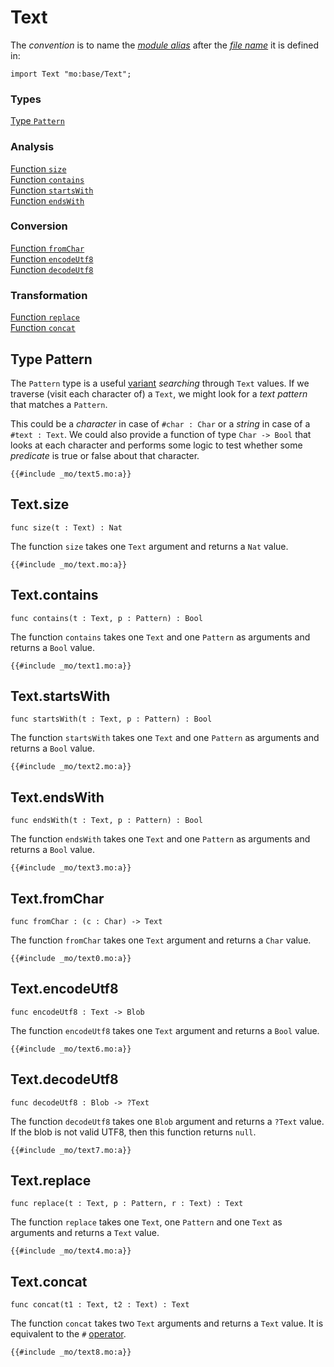 # Text

The _convention_ is to name the [_module alias_](/common-programming-concepts/modules.html#type-imports-and-renaming) after the [_file name_](/common-programming-concepts/modules.html#imports) it is defined in:

```motoko
import Text "mo:base/Text";
```

### Types

[Type `Pattern`](#type-textpattern)

### Analysis

[Function `size`](#textsize)  
[Function `contains`](#textcontains)  
[Function `startsWith`](#textstartswith)  
[Function `endsWith`](#textendswith)

### Conversion

[Function `fromChar`](#textfromchar)  
[Function `encodeUtf8`](#textencodeutf8)  
[Function `decodeUtf8`](#textdecodeutf8)

### Transformation

[Function `replace`](#textreplace)  
[Function `concat`](#textconcat)

## Type Pattern

The `Pattern` type is a useful [variant](common-programming-concepts/types/variants.html) _searching_ through `Text` values. If we traverse (visit each character of) a `Text`, we might look for a _text pattern_ that matches a `Pattern`.

This could be a _character_ in case of `#char : Char` or a _string_ in case of a `#text : Text`. We could also provide a function of type `Char -> Bool` that looks at each character and performs some logic to test whether some _predicate_ is true or false about that character.

```motoko, run
{{#include _mo/text5.mo:a}}
```

## Text.size

```motoko
func size(t : Text) : Nat
```

The function `size` takes one `Text` argument and returns a `Nat` value.

```motoko, run
{{#include _mo/text.mo:a}}
```

## Text.contains

```motoko
func contains(t : Text, p : Pattern) : Bool
```

The function `contains` takes one `Text` and one `Pattern` as arguments and returns a `Bool` value.

```motoko, run
{{#include _mo/text1.mo:a}}
```

## Text.startsWith

```motoko
func startsWith(t : Text, p : Pattern) : Bool
```

The function `startsWith` takes one `Text` and one `Pattern` as arguments and returns a `Bool` value.

```motoko, run
{{#include _mo/text2.mo:a}}
```

## Text.endsWith

```motoko
func endsWith(t : Text, p : Pattern) : Bool
```

The function `endsWith` takes one `Text` and one `Pattern` as arguments and returns a `Bool` value.

```motoko, run
{{#include _mo/text3.mo:a}}
```

## Text.fromChar

```motoko
func fromChar : (c : Char) -> Text
```

The function `fromChar` takes one `Text` argument and returns a `Char` value.

```motoko, run
{{#include _mo/text0.mo:a}}
```

## Text.encodeUtf8

```motoko
func encodeUtf8 : Text -> Blob
```

The function `encodeUtf8` takes one `Text` argument and returns a `Bool` value.

```motoko, run
{{#include _mo/text6.mo:a}}
```

## Text.decodeUtf8

```motoko
func decodeUtf8 : Blob -> ?Text
```

The function `decodeUtf8` takes one `Blob` argument and returns a `?Text` value. If the blob is not valid UTF8, then this function returns `null`.

```motoko, run
{{#include _mo/text7.mo:a}}
```

## Text.replace

```motoko
func replace(t : Text, p : Pattern, r : Text) : Text
```

The function `replace` takes one `Text`, one `Pattern` and one `Text` as arguments and returns a `Text` value.

```motoko, run
{{#include _mo/text4.mo:a}}
```

## Text.concat

```motoko
func concat(t1 : Text, t2 : Text) : Text
```

The function `concat` takes two `Text` arguments and returns a `Text` value. It is equivalent to the `#` [operator](/common-programming-concepts/operators/text-concatenation.html).

```motoko, run
{{#include _mo/text8.mo:a}}
```
